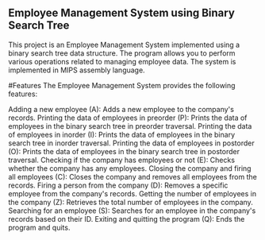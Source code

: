 ## Employee Management System using Binary Search Tree
This project is an Employee Management System implemented using a binary search tree data structure. The program allows you to perform various operations related to managing employee data. The system is implemented in MIPS assembly language.

#Features
The Employee Management System provides the following features:

Adding a new employee (A): Adds a new employee to the company's records.
Printing the data of employees in preorder (P): Prints the data of employees in the binary search tree in preorder traversal.
Printing the data of employees in inorder (I): Prints the data of employees in the binary search tree in inorder traversal.
Printing the data of employees in postorder (O): Prints the data of employees in the binary search tree in postorder traversal.
Checking if the company has employees or not (E): Checks whether the company has any employees.
Closing the company and firing all employees (C): Closes the company and removes all employees from the records.
Firing a person from the company (D): Removes a specific employee from the company's records.
Getting the number of employees in the company (Z): Retrieves the total number of employees in the company.
Searching for an employee (S): Searches for an employee in the company's records based on their ID.
Exiting and quitting the program (Q): Ends the program and quits.
